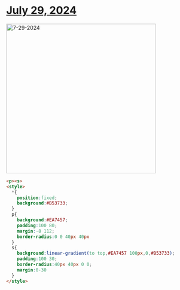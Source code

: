 # [July 29, 2024](https://cssbattle.dev/play/GxQty11Bn3ebES2ELzsR)

<img src="https://firebasestorage.googleapis.com/v0/b/cssbattleapp.appspot.com/o/user%2Fummd3POvEDfFyeFvVdOMG3OOrwE2%2Ftargets%2Ftarget_0rXsdA4@2x.png?alt=media" width="400" alt="7-29-2024" />

```html
<p><s>
<style>
  *{
    position:fixed;
    background:#B53733;
  }
  p{
    background:#EA7457;
    padding:100 80;
    margin:-8 112;
    border-radius:0 0 40px 40px
  }
  s{
    background:linear-gradient(to top,#EA7457 100px,0,#B53733);
    padding:100 30;
    border-radius:40px 40px 0 0;
    margin:0-30
  }
</style>
```

